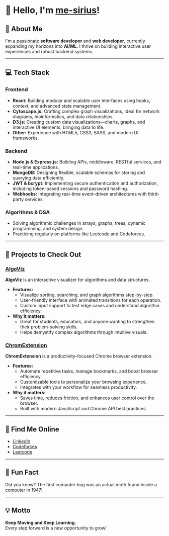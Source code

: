 # 👋 Hello, I'm [me-sirius](https://github.com/me-sirius)!

## 🚀 About Me

I'm a passionate **software developer** and **web developer**, currently expanding my horizons into **AI/ML**. I thrive on building interactive user experiences and robust backend systems.

---

## 💻 Tech Stack

### **Frontend**
- **React:** Building modular and scalable user interfaces using hooks, context, and advanced state management.
- **Cytoscape.js:** Crafting complex graph visualizations, ideal for network diagrams, bioinformatics, and data relationships.
- **D3.js:** Creating custom data visualizations—charts, graphs, and interactive UI elements, bringing data to life.
- **Other:** Experience with HTML5, CSS3, SASS, and modern UI frameworks.

### **Backend**
- **Node.js & Express.js:** Building APIs, middleware, RESTful services, and real-time applications.
- **MongoDB:** Designing flexible, scalable schemas for storing and querying data efficiently.
- **JWT & bcrypt:** Implementing secure authentication and authorization, including token-based sessions and password hashing.
- **Webhooks:** Integrating real-time event-driven architectures with third-party services.

### **Algorithms & DSA**
- Solving algorithmic challenges in arrays, graphs, trees, dynamic programming, and system design.
- Practicing regularly on platforms like Leetcode and Codeforces.

---

## 🌟 Projects to Check Out

### [AlgoViz](https://github.com/Ratan10067/CodeMaze)
**AlgoViz** is an interactive visualizer for algorithms and data structures.  
- **Features:**  
  - Visualize sorting, searching, and graph algorithms step-by-step.
  - User-friendly interface with animated transitions for each operation.
  - Custom input support to test edge cases and understand algorithm efficiency.
- **Why it matters:**  
  - Great for students, educators, and anyone wanting to strengthen their problem-solving skills.
  - Helps demystify complex algorithms through intuitive visuals.

### [ChromExtension](https://github.com/me-sirius/ChromExtension)
**ChromExtension** is a productivity-focused Chrome browser extension.  
- **Features:**  
  - Automate repetitive tasks, manage bookmarks, and boost browser efficiency.
  - Customizable tools to personalize your browsing experience.
  - Integrates with your workflow for seamless productivity.
- **Why it matters:**  
  - Saves time, reduces friction, and enhances user control over the browser.
  - Built with modern JavaScript and Chrome API best practices.

---

## 🔗 Find Me Online

- [LinkedIn](https://www.linkedin.com/in/anup-kumar-kgp)
- [Codeforces](https://codeforces.com/profile/tin-tin)
- [Leetcode](https://leetcode.com/u/me-sirius)

---

## 🎉 Fun Fact

Did you know? The first computer bug was an actual moth found inside a computer in 1947!

---

## 💡 Motto

**Keep Moving and Keep Learning.**  
Every step forward is a new opportunity to grow!
